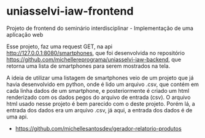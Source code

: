 # uniasselvi-iaw-frontend
Projeto de frontend do seminário interdisciplinar - Implementação de uma aplicação web

Esse projeto, faz uma request GET, na api http://127.0.0.1:8080/smartphones, que foi desenvolvida no repositório https://github.com/michellereprograma/uniasselvi-iaw-backend, que retorna uma lista de smartphones para serem mostrados na tela.

A ideia de utilizar uma listagem de smartphones veio de um projeto que já havia desenvolvido em python, onde é lido um arquivo .csv, que contém em cada linha dados de um smartphone, e posteriormente é criado um html renderizado com os dados pegos do arquivo de entrada (csv). O arquivo html usado nesse projeto é bem parecido com o deste projeto. Porém lá, a entrada dos dados era um arquivo .csv, já aqui, a entrada dos dados é de uma api.
- https://github.com/michellesantosdev/gerador-relatorio-produtos
